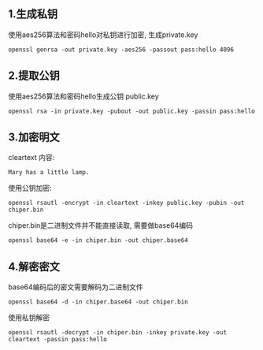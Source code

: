 ## 1.生成私钥

使用aes256算法和密码hello对私钥进行加密, 生成private.key

``` shell
openssl genrsa -out private.key -aes256 -passout pass:hello 4096
```

## 2.提取公钥

使用aes256算法和密码hello生成公钥 public.key

``` shell
openssl rsa -in private.key -pubout -out public.key -passin pass:hello
```

## 3.加密明文

cleartext 内容:

```
Mary has a little lamp.
```

使用公钥加密:

``` shell
openssl rsautl -encrypt -in cleartext -inkey public.key -pubin -out chiper.bin
```

chiper.bin是二进制文件并不能直接读取, 需要做base64编码

``` 
openssl base64 -e -in chiper.bin -out chiper.base64
```

## 4.解密密文

base64编码后的密文需要解码为二进制文件

```
openssl base64 -d -in chiper.base64 -out chiper.bin
```

使用私钥解密

```
openssl rsautl -decrypt -in chiper.bin -inkey private.key -out cleartext -passin pass:hello
```

